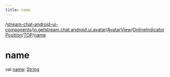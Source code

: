 ```yaml
---
title: name
---
```

/[stream-chat-android-ui-components](../../../../index.md)/[io.getstream.chat.android.ui.avatar](../../../index.md)/[AvatarView](../../index.md)/[OnlineIndicatorPosition](../index.md)/[TOP](index.md)/[name](name.md)  
  
  
  
# name  
val [name](name.md): [String](https://kotlinlang.org/api/latest/jvm/stdlib/kotlin/-string/index.html)
